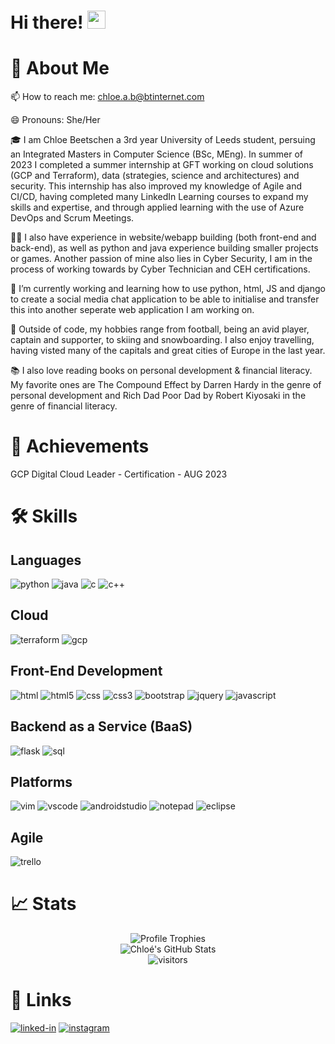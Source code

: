 # Hi there! <img src="https://media.giphy.com/media/hvRJCLFzcasrR4ia7z/giphy.gif" width="29px" height="29px">

# 🚀 About Me

📫 How to reach me: chloe.a.b@btinternet.com

😄 Pronouns: She/Her


🎓 I am Chloe Beetschen a 3rd year University of Leeds student, persuing an Integrated Masters in Computer Science (BSc, MEng). In summer of 2023 I completed a summer internship at GFT working on cloud solutions (GCP and Terraform), data (strategies, science and architectures) and security. This internship has also improved my knowledge of Agile and CI/CD, having completed many LinkedIn Learning courses to expand my skills and expertise, and through applied learning with the use of Azure DevOps and Scrum Meetings.

👨‍💻 I also have experience in website/webapp building (both front-end and back-end), as well as python and java experience building smaller projects or games.
Another passion of mine also lies in Cyber Security, I am in the process of working towards by Cyber Technician and CEH certifications.

🌱 I’m currently working and learning how to use python, html, JS and django to create a social media chat application to be able to initialise and transfer this into another seperate web application I am working on. 

🎸 Outside of code, my hobbies range from football, being an avid player, captain and supporter, to skiing and snowboarding. I also enjoy travelling, having visted many of the capitals and great cities of Europe in the last year. 

📚 I also love reading books on personal development & financial literacy. My favorite ones are The Compound Effect by Darren Hardy in the genre of personal development and Rich Dad Poor Dad by Robert Kiyosaki in the genre of financial literacy.


# 🏅 Achievements
GCP Digital Cloud Leader - Certification - AUG 2023

# 🛠️ Skills
## Languages
![python](https://img.shields.io/badge/Python-3776AB?style=for-the-badge&logo=python&logoColor=white)
![java](https://img.shields.io/badge/Java-ED8B00?style=for-the-badge&logo=openjdk&logoColor=white)
![c](https://img.shields.io/badge/C-00599C?style=for-the-badge&logo=c&logoColor=white)
![c++](https://img.shields.io/badge/C%2B%2B-00599C?style=for-the-badge&logo=c%2B%2B&logoColor=white)

## Cloud
![terraform]()
![gcp](https://img.shields.io/badge/Google_Cloud-4285F4?style=for-the-badge&logo=google-cloud&logoColor=white)

## Front-End Development
![html](https://img.shields.io/badge/HTML5-E34F26?style=for-the-badge&logo=html5&logoColor=white)
![html5](https://img.shields.io/badge/HTML5-E34F26?style=for-the-badge&logo=html5&logoColor=white)
![css](https://img.shields.io/badge/CSS3-1572B6?style=for-the-badge&logo=css3&logoColor=white)
![css3](https://img.shields.io/badge/CSS3-1572B6?style=for-the-badge&logo=css3&logoColor=white)
![bootstrap](https://img.shields.io/badge/Bootstrap-563D7C?style=for-the-badge&logo=bootstrap&logoColor=white)
![jquery](https://img.shields.io/badge/jQuery-0769AD?style=for-the-badge&logo=jquery&logoColor=white)
![javascript](https://img.shields.io/badge/JavaScript-323330?style=for-the-badge&logo=javascript&logoColor=F7DF1E)

## Backend as a Service (BaaS)
![flask](https://img.shields.io/badge/Flask-000000?style=for-the-badge&logo=flask&logoColor=white)
![sql](https://img.shields.io/badge/MySQL-00000F?style=for-the-badge&logo=mysql&logoColor=white)



## Platforms
![vim](https://img.shields.io/badge/VIM-%2311AB00.svg?&style=for-the-badge&logo=vim&logoColor=white)
![vscode](https://img.shields.io/badge/Visual_Studio_Code-0078D4?style=for-the-badge&logo=visual%20studio%20code&logoColor=white)
![androidstudio](https://img.shields.io/badge/Android_Studio-3DDC84?style=for-the-badge&logo=android-studio&logoColor=white)
![notepad](https://img.shields.io/badge/Notepad++-90E59A.svg?style=for-the-badge&logo=notepad%2B%2B&logoColor=black)
![eclipse](https://img.shields.io/badge/Eclipse-2C2255?style=for-the-badge&logo=eclipse&logoColor=white)


## Agile
![trello](https://img.shields.io/badge/Trello-0052CC?style=for-the-badge&logo=trello&logoColor=white)



# 📈 Stats
<div align="center">
    <img src="https://github-profile-trophy.vercel.app/?username=chloebeetschen&row=1&column=6&margin-h=8&theme=darkhub&count_private=true&margin-w=15&no-frame=true" alt="Profile Trophies" />
    <br />
    <img src="https://github-readme-stats.vercel.app/api?username=chloebeetschen&show_icons=true&hide_border=true" alt="Chloé's GitHub Stats">
    <br />
    <img src="https://visitor-badge.laobi.icu/badge?page_id=chloebeetschen.chloebeetschen" alt="visitors">
</div>



# 🔗 Links
[![linked-in](https://img.shields.io/badge/Linked_In-0077B5?style=for-the-badge&logo=LinkedIn&logoColor=white)]([https://www.linkedin.com/in/tapajyoti-bose/](https://www.linkedin.com/in/chlo%C3%A9-beetschen/))
[![instagram](https://img.shields.io/badge/Instagram-E4405F?style=for-the-badge&logo=instagram&logoColor=white)]([https://www.instagram.com/tapajyotib/](https://www.instagram.com/chloe.beetschenx/)https://www.instagram.com/chloe.beetschenx/)

